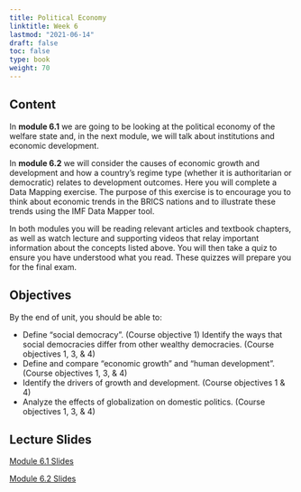 ```yaml
---
title: Political Economy
linktitle: Week 6
lastmod: "2021-06-14"
draft: false  
toc: false  
type: book  
weight: 70
---
```


## Content

In **module 6.1** we are going to be looking at the political economy of the welfare state and, in the next module, we will talk about institutions and economic development.

In **module 6.2** we will consider the causes of economic growth and development and how a country’s regime type (whether it is authoritarian or democratic) relates to development outcomes. Here you will complete a Data Mapping exercise. The purpose of this exercise is to encourage you to think about economic trends in the BRICS nations and to illustrate these trends using the IMF Data Mapper tool.

In both modules you will be reading relevant articles and textbook chapters, as well as watch lecture and supporting videos that relay important information about the concepts listed above. You will then take a quiz to ensure you have understood what you read. These quizzes will prepare you for the final exam.

## Objectives

By the end of unit, you should be able to:

- Define “social democracy”. (Course objective 1)
Identify the ways that social democracies differ from other wealthy democracies. (Course objectives 1, 3, & 4)
- Define and compare “economic growth” and “human development”. (Course objectives 1, 3, & 4)
- Identify the drivers of growth and development. (Course objectives 1 & 4)
- Analyze the effects of globalization on domestic politics. (Course objectives 1, 3, & 4)

## Lecture Slides

<a href="https://www.emmanuelteitelbaum.com/slides/psc1001_6.1/#/" target="_blank" rel="noopener" title="Slides">Module 6.1 Slides</a>

<a href="https://www.emmanuelteitelbaum.com/slides/psc1001_6.2/#/" target="_blank" rel="noopener" title="Slides">Module 6.2 Slides</a>
